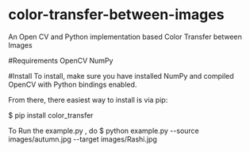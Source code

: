 # color-transfer-between-images
An Open CV and Python implementation based Color Transfer between Images

#Requirements
OpenCV
NumPy

#Install To install, make sure you have installed NumPy and compiled OpenCV with Python bindings enabled.

From there, there easiest way to install is via pip:

$ pip install color_transfer

To Run the example.py ,
do
$ python example.py --source images/autumn.jpg --target images/Rashi.jpg 
